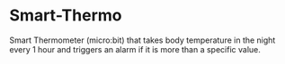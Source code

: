 # Smart-Thermo
Smart Thermometer (micro:bit) that takes body temperature in the night every 1 hour and triggers an alarm if it is more than a specific value.
